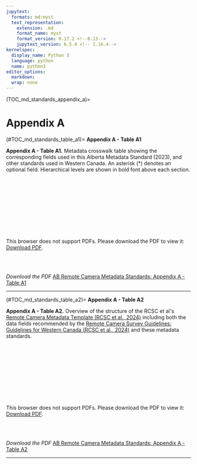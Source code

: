 ```yaml
---
jupytext:
  formats: md:myst
  text_representation:
    extension: .md
    format_name: myst
    format_version: 0.17.2 <!--0.13-->
    jupytext_version: 6.5.4 <!-- 1.16.4-->
kernelspec:
  display_name: Python 3
  language: python
  name: python3
editor_options: 
  markdown: 
  wrap: none
---
```

(TOC_md_standards_appendix_a)=
# Appendix A

(#TOC_md_standards_table_a1)=
**Appendix A - Table A1**

**Appendix A - Table A1.** Metadata crosswalk table showing the corresponding fields used in this Alberta Metadata Standard (2023), and other standards used in Western Canada. An asterisk (\*) denotes an optional field. Hierarchical levels are shown in bold font above each section.  

<object data="https://ab-rcsc.github.io/RCSC-WildCAM_Remote-Camera-Survey-Guidelines-and-Metadata-Standards/_downloads/c3843223994ca46cbc30d265b321c3e7/Md_Standards_Appendix-A-Table-A1_v3.pdf" type="application/pdf" width="1120px" height="880px">
    <embed src="https://ab-rcsc.github.io/RCSC-WildCAM_Remote-Camera-Survey-Guidelines-and-Metadata-Standards/_downloads/c3843223994ca46cbc30d265b321c3e7/Md_Standards_Appendix-A-Table-A1_v3.pdf">
        <p>This browser does not support PDFs. Please download the PDF to view it: <a href="https://ab-rcsc.github.io/RCSC-WildCAM_Remote-Camera-Survey-Guidelines-and-Metadata-Standards/_downloads/c3843223994ca46cbc30d265b321c3e7/Md_Standards_Appendix-A-Table-A1_v3.pdf">Download PDF</a>.</p>
    </embed>
</object>  
<br/><br/>

*Download the PDF*
[AB Remote Camera Metadata Standards: Appendix A - Table A1](../0_tables/Md_Standards_Appendix-A-Table-A1_v3.pdf)

***  

(#TOC_md_standards_table_a2)=
**Appendix A - Table A2**

**Appendix A - Table A2.** Overview of the structure of the RCSC et al's [Remote Camera Metadata Template (RCSC et al., 2024)](./index.md#FILES_md_standards_metadata_template) including both the data fields recommended by the [Remote Camera Survey Guidelines: Guidelines for Western Canada (RCSC et al., 2024)](./1_survey-guidelines/1_0.1_Citation-and-Info.md#TOC_surv_guidelines_remote_cam_survey_guidelines) and these metadata standards.


<object data="https://ab-rcsc.github.io/RCSC-WildCAM_Remote-Camera-Survey-Guidelines-and-Metadata-Standards/_downloads/912be8cb65734bb5f72979bd7e0f39a7/Md_Standards_Appendix-A-Table-A2_v3.pdf" type="application/pdf" width="1120px" height="880px">
    <embed src="https://ab-rcsc.github.io/RCSC-WildCAM_Remote-Camera-Survey-Guidelines-and-Metadata-Standards/_downloads/912be8cb65734bb5f72979bd7e0f39a7/Md_Standards_Appendix-A-Table-A2_v3.pdf">
        <p>This browser does not support PDFs. Please download the PDF to view it: <a href="https://ab-rcsc.github.io/RCSC-WildCAM_Remote-Camera-Survey-Guidelines-and-Metadata-Standards/_downloads/912be8cb65734bb5f72979bd7e0f39a7/Md_Standards_Appendix-A-Table-A2_v3.pdf">Download PDF</a>.</p>
    </embed>
</object>  
<br/><br/>

*Download the PDF*
[AB Remote Camera Metadata Standards: Appendix A - Table A2](../0_tables/Md_Standards_Appendix-A-Table-A2_v3.pdf)

***